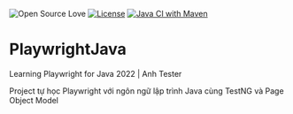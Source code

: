 ![Open Source Love](https://badges.frapsoft.com/os/v1/open-source.svg?v=103)
[![License](https://img.shields.io/badge/License-Apache%202.0-blue.svg)](https://opensource.org/licenses/Apache-2.0)
[![Java CI with Maven](https://github.com/anhtester/PlaywrightJava/actions/workflows/maven.yml/badge.svg?branch=main)](https://github.com/anhtester/PlaywrightJava/actions/workflows/maven.yml)

# PlaywrightJava
Learning Playwright for Java 2022 | Anh Tester

Project tự học Playwright với ngôn ngữ lập trình Java cùng TestNG và Page Object Model
